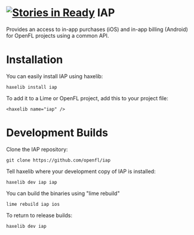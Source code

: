 [![Stories in Ready](https://badge.waffle.io/openfl/iap.png?label=ready)](https://waffle.io/openfl/iap)
IAP
===
Provides an access to in-app purchases (iOS) and in-app billing (Android) for OpenFL projects using a common API.


Installation
============

You can easily install IAP using haxelib:

    haxelib install iap

To add it to a Lime or OpenFL project, add this to your project file:

    <haxelib name="iap" />


Development Builds
==================

Clone the IAP repository:

    git clone https://github.com/openfl/iap

Tell haxelib where your development copy of IAP is installed:

    haxelib dev iap iap

You can build the binaries using "lime rebuild"

    lime rebuild iap ios

To return to release builds:

    haxelib dev iap
